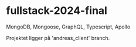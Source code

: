 # fullstack-2024-final
MongoDB, Mongoose, GraphQL, Typescript, Apollo

Projektet ligger på 'andreas_client' branch.
